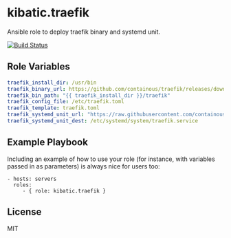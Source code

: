 kibatic.traefik
=========

Ansible role to deploy traefik binary and systemd unit.

[![Build Status](https://travis-ci.org/kibatic/ansible-traefik.svg?branch=master)](https://travis-ci.org/kibatic/ansible-traefik)

Role Variables
--------------

```yml
traefik_install_dir: /usr/bin
traefik_binary_url: https://github.com/containous/traefik/releases/download/v1.1.2/traefik_linux-amd64
traefik_bin_path: "{{ traefik_install_dir }}/traefik"
traefik_config_file: /etc/traefik.toml
traefik_template: traefik.toml
traefik_systemd_unit_url: "https://raw.githubusercontent.com/containous/traefik/master/contrib/systemd/traefik.service"
traefik_systemd_unit_dest: /etc/systemd/system/traefik.service
```


Example Playbook
----------------

Including an example of how to use your role (for instance, with variables passed in as parameters) is always nice for users too:

    - hosts: servers
      roles:
         - { role: kibatic.traefik }

License
-------

MIT
